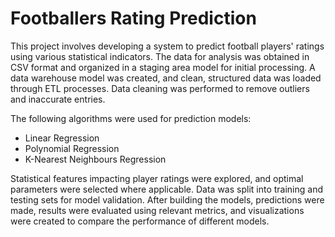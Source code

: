# Footballers Rating Prediction
This project involves developing a system to predict football players' ratings using various statistical indicators. The data for analysis was obtained in CSV format and organized in a staging area model for initial processing. A data warehouse model was created, and clean, structured data was loaded through ETL processes. Data cleaning was performed to remove outliers and inaccurate entries.

The following algorithms were used for prediction models:
- Linear Regression
- Polynomial Regression
- K-Nearest Neighbours Regression

Statistical features impacting player ratings were explored, and optimal parameters were selected where applicable. Data was split into training and testing sets for model validation.
After building the models, predictions were made, results were evaluated using relevant metrics, and visualizations were created to compare the performance of different models.